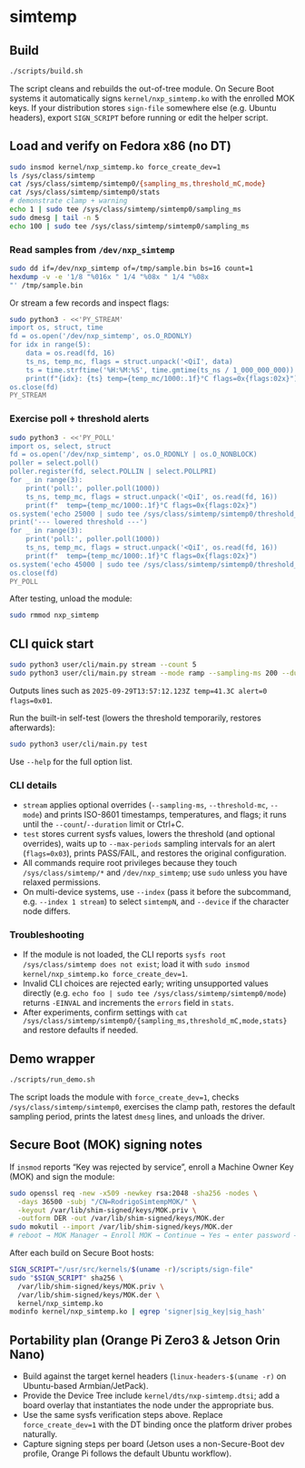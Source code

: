 # simtemp

## Build

```bash
./scripts/build.sh
```

The script cleans and rebuilds the out-of-tree module. On Secure Boot systems it automatically signs `kernel/nxp_simtemp.ko` with the enrolled MOK keys. If your distribution stores `sign-file` somewhere else (e.g. Ubuntu headers), export `SIGN_SCRIPT` before running or edit the helper script.

## Load and verify on Fedora x86 (no DT)

```bash
sudo insmod kernel/nxp_simtemp.ko force_create_dev=1
ls /sys/class/simtemp
cat /sys/class/simtemp/simtemp0/{sampling_ms,threshold_mC,mode}
cat /sys/class/simtemp/simtemp0/stats
# demonstrate clamp + warning
echo 1 | sudo tee /sys/class/simtemp/simtemp0/sampling_ms
sudo dmesg | tail -n 5
echo 100 | sudo tee /sys/class/simtemp/simtemp0/sampling_ms
```

### Read samples from `/dev/nxp_simtemp`

```bash
sudo dd if=/dev/nxp_simtemp of=/tmp/sample.bin bs=16 count=1
hexdump -v -e '1/8 "%016x " 1/4 "%08x " 1/4 "%08x
"' /tmp/sample.bin
```

Or stream a few records and inspect flags:

```bash
sudo python3 - <<'PY_STREAM'
import os, struct, time
fd = os.open('/dev/nxp_simtemp', os.O_RDONLY)
for idx in range(5):
    data = os.read(fd, 16)
    ts_ns, temp_mc, flags = struct.unpack('<QiI', data)
    ts = time.strftime('%H:%M:%S', time.gmtime(ts_ns / 1_000_000_000))
    print(f"{idx}: {ts} temp={temp_mc/1000:.1f}°C flags=0x{flags:02x}")
os.close(fd)
PY_STREAM
```

### Exercise poll + threshold alerts

```bash
sudo python3 - <<'PY_POLL'
import os, select, struct
fd = os.open('/dev/nxp_simtemp', os.O_RDONLY | os.O_NONBLOCK)
poller = select.poll()
poller.register(fd, select.POLLIN | select.POLLPRI)
for _ in range(3):
    print('poll:', poller.poll(1000))
    ts_ns, temp_mc, flags = struct.unpack('<QiI', os.read(fd, 16))
    print(f"  temp={temp_mc/1000:.1f}°C flags=0x{flags:02x}")
os.system('echo 25000 | sudo tee /sys/class/simtemp/simtemp0/threshold_mC >/dev/null')
print('--- lowered threshold ---')
for _ in range(3):
    print('poll:', poller.poll(1000))
    ts_ns, temp_mc, flags = struct.unpack('<QiI', os.read(fd, 16))
    print(f"  temp={temp_mc/1000:.1f}°C flags=0x{flags:02x}")
os.system('echo 45000 | sudo tee /sys/class/simtemp/simtemp0/threshold_mC >/dev/null')
os.close(fd)
PY_POLL
```

After testing, unload the module:

```bash
sudo rmmod nxp_simtemp
```
## CLI quick start

```bash
sudo python3 user/cli/main.py stream --count 5
sudo python3 user/cli/main.py stream --mode ramp --sampling-ms 200 --duration 3
```

Outputs lines such as `2025-09-29T13:57:12.123Z temp=41.3C alert=0 flags=0x01`.

Run the built-in self-test (lowers the threshold temporarily, restores afterwards):

```bash
sudo python3 user/cli/main.py test
```

Use `--help` for the full option list.

### CLI details

- `stream` applies optional overrides (`--sampling-ms`, `--threshold-mc`, `--mode`) and prints ISO-8601 timestamps, temperatures, and flags; it runs until the `--count`/`--duration` limit or Ctrl+C.
- `test` stores current sysfs values, lowers the threshold (and optional overrides), waits up to `--max-periods` sampling intervals for an alert (`flags=0x03`), prints PASS/FAIL, and restores the original configuration.
- All commands require root privileges because they touch `/sys/class/simtemp/*` and `/dev/nxp_simtemp`; use `sudo` unless you have relaxed permissions.
- On multi-device systems, use `--index` (pass it before the subcommand, e.g. `--index 1 stream`) to select `simtempN`, and `--device` if the character node differs.

### Troubleshooting

- If the module is not loaded, the CLI reports `sysfs root /sys/class/simtemp does not exist`; load it with `sudo insmod kernel/nxp_simtemp.ko force_create_dev=1`.
- Invalid CLI choices are rejected early; writing unsupported values directly (e.g. `echo foo | sudo tee /sys/class/simtemp/simtemp0/mode`) returns `-EINVAL` and increments the `errors` field in `stats`.
- After experiments, confirm settings with `cat /sys/class/simtemp/simtemp0/{sampling_ms,threshold_mC,mode,stats}` and restore defaults if needed.

## Demo wrapper

```bash
./scripts/run_demo.sh
```

The script loads the module with `force_create_dev=1`, checks `/sys/class/simtemp/simtemp0`, exercises the clamp path, restores the default sampling period, prints the latest `dmesg` lines, and unloads the driver.

## Secure Boot (MOK) signing notes

If `insmod` reports “Key was rejected by service”, enroll a Machine Owner Key (MOK) and sign the module:

```bash
sudo openssl req -new -x509 -newkey rsa:2048 -sha256 -nodes \
  -days 36500 -subj "/CN=RodrigoSimtempMOK/" \
  -keyout /var/lib/shim-signed/keys/MOK.priv \
  -outform DER -out /var/lib/shim-signed/keys/MOK.der
sudo mokutil --import /var/lib/shim-signed/keys/MOK.der
# reboot → MOK Manager → Enroll MOK → Continue → Yes → enter password → reboot
```

After each build on Secure Boot hosts:

```bash
SIGN_SCRIPT="/usr/src/kernels/$(uname -r)/scripts/sign-file"
sudo "$SIGN_SCRIPT" sha256 \
  /var/lib/shim-signed/keys/MOK.priv \
  /var/lib/shim-signed/keys/MOK.der \
  kernel/nxp_simtemp.ko
modinfo kernel/nxp_simtemp.ko | egrep 'signer|sig_key|sig_hash'
```

## Portability plan (Orange Pi Zero3 & Jetson Orin Nano)

- Build against the target kernel headers (`linux-headers-$(uname -r)` on Ubuntu-based Armbian/JetPack).
- Provide the Device Tree include `kernel/dts/nxp-simtemp.dtsi`; add a board overlay that instantiates the node under the appropriate bus.
- Use the same sysfs verification steps above. Replace `force_create_dev=1` with the DT binding once the platform driver probes naturally.
- Capture signing steps per board (Jetson uses a non-Secure-Boot dev profile, Orange Pi follows the default Ubuntu workflow).
